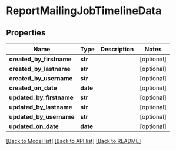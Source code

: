 # ReportMailingJobTimelineData

## Properties
Name | Type | Description | Notes
------------ | ------------- | ------------- | -------------
**created_by_firstname** | **str** |  | [optional] 
**created_by_lastname** | **str** |  | [optional] 
**created_by_username** | **str** |  | [optional] 
**created_on_date** | **date** |  | [optional] 
**updated_by_firstname** | **str** |  | [optional] 
**updated_by_lastname** | **str** |  | [optional] 
**updated_by_username** | **str** |  | [optional] 
**updated_on_date** | **date** |  | [optional] 

[[Back to Model list]](../README.md#documentation-for-models) [[Back to API list]](../README.md#documentation-for-api-endpoints) [[Back to README]](../README.md)


